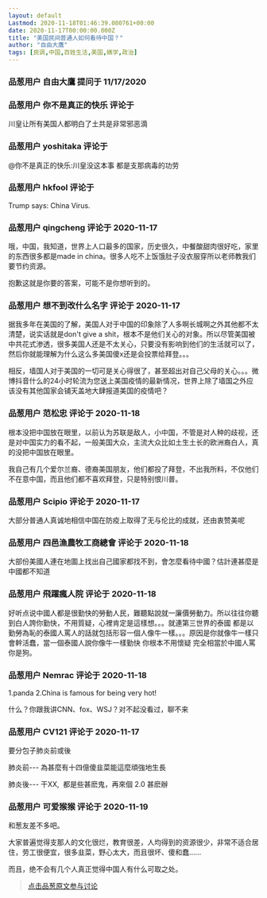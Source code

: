 ```yaml
---
layout: default
Lastmod: 2020-11-18T01:46:39.080761+00:00
date: 2020-11-17T00:00:00.000Z
title: "美国民间普通人如何看待中国？"
author: "自由大鷹"
tags: [民调,中国,百姓生活,美国,姨学,政治]
---
```



### 品葱用户 **自由大鷹** 提问于 11/17/2020
    

    
                

### 品葱用户 **你不是真正的快乐** 评论于 
        
川皇让所有美国人都明白了土共是非常邪恶滴
        
                

### 品葱用户 **yoshitaka** 评论于 
        
@你不是真正的快乐:川皇没这本事 都是支那病毒的功劳
        
                

### 品葱用户 **hkfool** 评论于 
        
Trump says: China Virus.
        
                

### 品葱用户 **qingcheng** 评论于 2020-11-17
        
哦，中国，我知道，世界上人口最多的国家，历史很久，中餐酸甜肉很好吃，家里的东西很多都是made in china。很多人吃不上饭饿肚子没衣服穿所以老师教我们要节约资源。  
  
抱歉这就是你要的答案，可能不是你想听到的。
        
                

### 品葱用户 **想不到改什么名字** 评论于 2020-11-17
        
据我多年在美国的了解，美国人对于中国的印象除了人多啊长城啊之外其他都不太清楚，说实话就是don't give a shit，根本不是他们关心的对象。所以尽管美国被中共花式渗透，很多美国人还是不太关心，只要没有影响到他们的生活就可以了，然后你就能理解为什么这么多美国傻x还是会投票给拜登。。。  
  
相反，墙国人对于美国的一切可是关心得很了，甚至超出对自己父母的关心。。。微博抖音什么的24小时轮流为您送上美国疫情的最新情况，世界上除了墙国之外应该没有其他国家会铺天盖地大肆报道美国的疫情吧？
        
                

### 品葱用户 **范松忠** 评论于 2020-11-18
        
根本没把中国放在眼里，以前认为苏联是敌人，小中国，不管是对人种的歧视，还是对中国实力的看不起，一般美国大众，主流大众比如土生土长的欧洲裔白人，真的没把中国放在眼里。  
  
我自己有几个爱尔兰裔、德裔美国朋友，他们都投了拜登，不出我所料，不仅他们不在意中国，而且他们都不喜欢拜登，只是特别恨川普。
        
                

### 品葱用户 **Scipio** 评论于 2020-11-17
        
大部分普通人真诚地相信中国在防疫上取得了无与伦比的成就，还由衷赞美呢
        
                

### 品葱用户 **四邑漁農牧工商總會** 评论于 2020-11-18
        
大部份美國人連在地圖上找出自己國家都找不到，會怎麼看待中國？估計連甚麼是中國都不知道
        
                

### 品葱用户 **飛躍瘋人院** 评论于 2020-11-18
        
好听点说中國人都是很勤快的勞動人民，難聽點說就一廉價勞動力。所以往往你聽到白人誇你勤快，不用質疑，心裡肯定是這樣想。。。就連第三世界的泰國 都是以勤勞為恥的泰國人罵人的話就包括形容一個人像牛一樣。。。原因是你就像牛一樣只會幹活蠢，當一個泰國人說你像牛一樣勤快 你根本不用懷疑 完全相當於中國人罵你是狗。
        
                

### 品葱用户 **Nemrac** 评论于 2020-11-18
        
1.panda 2.China is famous for being very hot!  
  
什么？你跟我讲CNN、fox、WSJ？对不起没看过，聊不来
        
                

### 品葱用户 **CV121** 评论于 2020-11-17
        
要分包子肺炎前或後  
  
肺炎前--- 為甚麼有十四億傻韭菜能這麼頑強地生長  
  
肺炎後--- 干XX,  都是些甚麽鬼，再來個 2.0 甚麽辦
        
                

### 品葱用户 **可爱猴猴** 评论于 2020-11-19
        
和葱友差不多吧。  
  
大家普遍觉得支那人的文化很烂，教育很差，人均得到的资源很少，非常不适合居住，劳工很便宜，很多韭菜，野心太大，而且很坏、傻和蠢......  
  
而且，绝不会有几个人真正觉得中国人有什么可取之处。
        
                





> [点击品葱原文参与讨论](https://pincong.rocks/question/33615)

